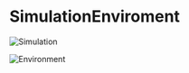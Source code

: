 # SimulationEnviroment
![Simulation](https://github.com/FurkanLiman/SimulationEnviroment/assets/71287062/85ec7011-705e-4f54-a58d-4f06aba5bd67)

![Environment](https://github.com/FurkanLiman/SimulationEnviroment/assets/71287062/7202f22d-4230-476e-a876-44327813f4ab)
